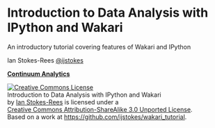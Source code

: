 Introduction to Data Analysis with IPython and Wakari
=====================================================

An introductory tutorial covering features of Wakari and IPython

Ian Stokes-Rees [@ijstokes](http://twitter.com/ijstokes)

**[Continuum Analytics](http://continuum.io)**

<a rel="license" href="http://creativecommons.org/licenses/by-sa/3.0/deed.en_US"><img alt="Creative Commons License" style="border-width:0" src="http://i.creativecommons.org/l/by-sa/3.0/88x31.png" /></a><br /><span xmlns:dct="http://purl.org/dc/terms/" property="dct:title">Introduction to Data Analysis with IPython and Wakari</span> <br>
by <a xmlns:cc="http://creativecommons.org/ns#" href="http://about.me/ijstokes" property="cc:attributionName" rel="cc:attributionURL">Ian Stokes-Rees</a> is licensed under a <br>
<a rel="license" href="http://creativecommons.org/licenses/by-sa/3.0/deed.en_US">Creative Commons Attribution-ShareAlike 3.0 Unported License</a>.<br />
Based on a work at <a xmlns:dct="http://purl.org/dc/terms/" href="https://github.com/ijstokes/wakari_tutorial" rel="dct:source">https://github.com/ijstokes/wakari_tutorial</a>.
